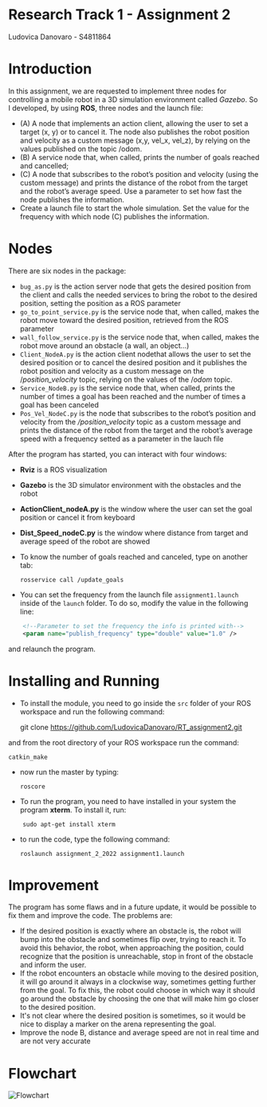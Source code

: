 # Research Track 1 - Assignment 2

Ludovica Danovaro - S4811864

# Introduction
In this assignment, we are requested to implement three nodes for controlling a mobile robot in a 3D simulation environment called *Gazebo*. 
So I developed, by using **ROS**, three nodes and the launch file:
- (A) A node that implements an action client, allowing the user to set a target (x, y) or to cancel it. The node also publishes the robot position and velocity as a custom message (x,y, vel_x, vel_z), by relying on the values published on the topic /odom. 
- (B) A service node that, when called, prints the number of goals reached and cancelled;
- (C) A node that subscribes to the robot’s position and velocity (using the custom message) and prints the distance of the robot from the target and the robot’s average speed. Use a parameter to set how fast the node publishes the information.
-  Create a launch file to start the whole simulation. Set the value for the frequency with which node (C) publishes
the information.


# Nodes
There are six nodes in the package:

- `bug_as.py` is the action server node that gets the desired position from the client and calls the needed services to bring the robot to the desired position, setting the position as a ROS parameter
- `go_to_point_service.py` is the service node that, when called, makes the robot move toward the desired position, retrieved from the ROS parameter
- `wall_follow_service.py` is the service node that, when called, makes the robot move around an obstacle (a wall, an object...)
- `Client_NodeA.py` is the action client nodethat allows the user to set the desired position or to cancel the desired position and it publishes the robot position and velocity as a custom message on the /*position_velocity* topic, relying on the values of the /*odom* topic.
- `Service_NodeB.py` is the service node that, when called, prints the number of times a goal has been reached and the number of times a goal has been canceled
-  `Pos_Vel_NodeC.py` is the node that subscribes to the robot’s position and velocity from the */position_velocity* topic as a custom message and prints the distance of the robot from the target and the robot’s average speed with a frequency setted as a parameter in the lauch file



After the program has started, you can interact with four windows:

- **Rviz** is a ROS visualization 
- **Gazebo** is the 3D simulator environment with the obstacles and the robot 
- **ActionClient_nodeA.py** is the window where the user can set the goal position or cancel it from keyboard
- **Dist_Speed_nodeC.py** is the window where distance from target and average speed of the robot are showed

- To know the number of goals reached and canceled, type on another tab:

      rosservice call /update_goals


- You can set the frequency from the launch file `assignment1.launch` inside of the `launch` folder. To do so, modify the value in the following line:

```xml
    <!--Parameter to set the frequency the info is printed with-->
    <param name="publish_frequency" type="double" value="1.0" />
```

and relaunch the program.


# Installing and Running
- To install the module, you need to go inside the `src` folder of your ROS workspace and run the following command:

    git clone https://github.com/LudovicaDanovaro/RT_assignment2.git
    

and from the root directory of your ROS workspace run the command:

    catkin_make

- now run the master by typing:

      roscore 

- To run the program, you need to have installed in your system the program **xterm**. To install it, run:

```
    sudo apt-get install xterm
```

- to run the code, type the following command:

      roslaunch assignment_2_2022 assignment1.launch



# Improvement
The program has some flaws and in a future update, it would be possible to fix them and improve the code. The problems are:
- If the desired position is exactly where an obstacle is, the robot will bump into the obstacle and sometimes flip over, trying to reach it. To avoid this behavior, the robot, when approaching the position, could recognize that the position is unreachable, stop in front of the obstacle and inform the user.
- If the robot encounters an obstacle while moving to the desired position, it will go around it always in a clockwise way, sometimes getting further from the goal. To fix this, the robot could choose in which way it should go around the obstacle by choosing the one that will make him go closer to the desired position.
- It's not clear where the desired position is sometimes, so it would be nice to display a marker on the arena representing the goal.
- Improve the node B, distance and average speed are not in real time and are not very accurate

# Flowchart
![Flowchart](https://user-images.githubusercontent.com/80389978/214607098-ab9e1684-b52e-40f8-a6b5-a7953fc3be30.JPG)
